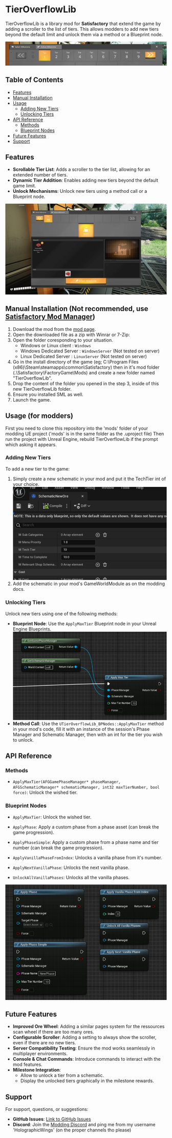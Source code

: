 # TierOverflowLib

TierOverflowLib is a library mod for **Satisfactory** that extend the game by adding a scroller to the list of tiers. This allows modders to add new tiers beyond the default limit and unlock them via a method or a Blueprint node.

![Banner](https://raw.githubusercontent.com/HolographicWings/TierOverflowLib/refs/heads/main/Screenshots/WEBP/Banner.webp)

## Table of Contents

- [Features](#features)
- [Manual Installation](#manual-installation-not-recommended-use-satisfactory-mod-manager)
- [Usage](#usage-for-modders)
  - [Adding New Tiers](#adding-new-tiers)
  - [Unlocking Tiers](#unlocking-tiers)
- [API Reference](#api-reference)
  - [Methods](#methods)
  - [Blueprint Nodes](#blueprint-nodes)
- [Future Features](#future-features)
- [Support](#support)

## Features

- **Scrollable Tier List**: Adds a scroller to the tier list, allowing for an extended number of tiers.
- **Dynamic Tier Addition**: Enables adding new tiers beyond the default game limit.
- **Unlock Mechanisms**: Unlock new tiers using a method call or a Blueprint node.

![GameplayScreenshot2](https://raw.githubusercontent.com/HolographicWings/TierOverflowLib/refs/heads/main/Screenshots/WEBP/GameplayScreenshot2.webp)

## Manual Installation (Not recommended, use [Satisfactory Mod Manager](https://ficsit.app/))
1. Download the mod from the [mod page](https://ficsit.app/mod/TierOverflowLib).
2. Open the downloaded file as a zip with Winrar or 7-Zip:
3. Open the folder coresponding to your situation.
   - Windows or Linux client : `Windows`
   - Windows Dedicated Server : `WindowsServer` (Not tested on server)
   - Linux Dedicated Server : `LinuxServer` (Not tested on server)
4. Go in the install directory of the game (eg; C:\Program Files (x86)\Steam\steamapps\common\Satisfactory) then in it's mod folder (.\Satisfactory\FactoryGame\Mods) and create a new folder named "TierOverflowLib".
5. Drop the content of the folder you opened in the step 3, inside of this new TierOverflowLib folder.
6. Ensure you installed SML as well.
7. Launch the game.

## Usage (for modders)
First you need to clone this repository into the 'mods' folder of your modding UE project ('mods' is in the same folder as the .uproject file)
Then run the project with Unreal Engine, rebuild TierOverflowLib if the prompt which asking it appears.

### Adding New Tiers

To add a new tier to the game:

1. Simply create a new schematic in your mod and put it the TechTier int of your choice.
  ![SchematicTechTier](https://raw.githubusercontent.com/HolographicWings/TierOverflowLib/refs/heads/main/Screenshots/WEBP/SchematicTechTier.webp)
2. Add the schematic in your mod's GameWorldModule as on the modding docs.

### Unlocking Tiers

Unlock new tiers using one of the following methods:

- **Blueprint Node**: Use the `ApplyMaxTier` Blueprint node in your Unreal Engine Blueprints.
  ![ApplyMaxTierBlueprintNode](https://raw.githubusercontent.com/HolographicWings/TierOverflowLib/refs/heads/main/Screenshots/WEBP/ApplyMaxTierBlueprintNode.webp)
- **Method Call**: Use the `UTierOverflowLib_BPNodes::ApplyMaxTier` method in your mod's code, fill it with an instance of the session's Phase Manager and Schematic Manager, then with an int for the tier you wish to unlock.

## API Reference

### Methods

- `ApplyMaxTier(AFGGamePhaseManager* phaseManager, AFGSchematicManager* schematicManager, int32 maxTierNumber, bool force)`: Unlock the wished tier.

### Blueprint Nodes

- `ApplyMaxTier`: Unlock the wished tier.

- `ApplyPhase`: Apply a custom phase from a phase asset (can break the game progression).
- `ApplyPhaseSimple`: Apply a custom phase from a phase name and tier number (can break the game progression).
- `ApplyVanillaPhaseFromIndex`: Unlocks a vanilla phase from it's number.
- `ApplyNextVanillaPhase`: Unlocks the next vanilla phase.
- `UnlockAllVanillaPhases`: Unlocks all the vanilla phases.

![PhaseManagementBlueprintNodes](https://raw.githubusercontent.com/HolographicWings/TierOverflowLib/refs/heads/main/Screenshots/WEBP/PhaseManagementBlueprintNodes.webp)


## Future Features

- **Improved Ore Wheel**: Adding a similar pages system for the ressources scan wheel if there are too many ores.
- **Configurable Scroller**: Adding a setting to always show the scroller, even if there are no new tiers.
- **Server Compatibility Testing**: Ensure the mod works seamlessly in multiplayer environments.
- **Console & Chat Commands**: Introduce commands to interact with the mod features.
- **Milestone Integration**:
  - Allow to unlock a tier from a schematic.
  - Display the unlocked tiers graphically in the milestone rewards.

## Support

For support, questions, or suggestions:

- **GitHub Issues**: [Link to GitHub Issues](https://github.com/HolographicWings/TierOverflowLib/issues)
- **Discord**: Join the [Modding Discord](https://discord.gg/fPPqfY9j) and ping me from my username 'HolographicWings' (on the proper channels tho please)
